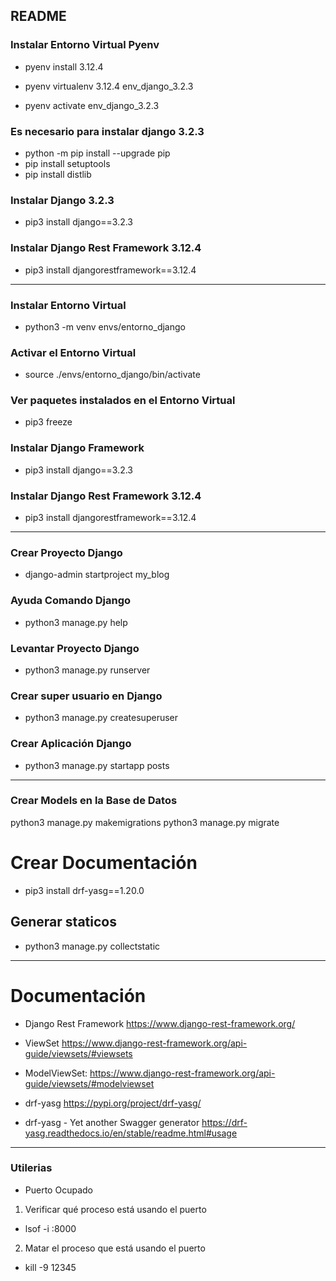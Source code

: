 ## README


### Instalar Entorno Virtual Pyenv
* pyenv install 3.12.4

* pyenv virtualenv 3.12.4 env_django_3.2.3

* pyenv activate env_django_3.2.3

### Es necesario para instalar django 3.2.3
* python -m pip install --upgrade pip
* pip install setuptools
* pip install distlib

### Instalar Django 3.2.3
* pip3 install django==3.2.3

### Instalar Django Rest Framework 3.12.4
* pip3 install djangorestframework==3.12.4

------------------------------------------------------------


### Instalar Entorno Virtual
* python3 -m venv envs/entorno_django

### Activar el Entorno Virtual
* source ./envs/entorno_django/bin/activate

### Ver paquetes instalados en el Entorno Virtual
* pip3 freeze

### Instalar Django Framework
* pip3 install django==3.2.3

### Instalar Django Rest Framework 3.12.4
* pip3 install djangorestframework==3.12.4

------------------------------------------------------------

### Crear Proyecto Django
* django-admin startproject my_blog

### Ayuda Comando Django
* python3 manage.py help

### Levantar Proyecto Django
* python3 manage.py runserver

### Crear super usuario en Django
* python3 manage.py createsuperuser

### Crear Aplicación Django
* python3 manage.py startapp posts

------------------------------------------------------------

### Crear Models en la Base de Datos
python3 manage.py makemigrations
python3 manage.py migrate

# Crear Documentación
* pip3 install drf-yasg==1.20.0
 
 ## Generar staticos
 * python3 manage.py collectstatic

------------------------------------------------------------



# Documentación

* Django Rest Framework
https://www.django-rest-framework.org/

* ViewSet
https://www.django-rest-framework.org/api-guide/viewsets/#viewsets

* ModelViewSet:
https://www.django-rest-framework.org/api-guide/viewsets/#modelviewset

* drf-yasg
https://pypi.org/project/drf-yasg/

* drf-yasg - Yet another Swagger generator
https://drf-yasg.readthedocs.io/en/stable/readme.html#usage

------------------------------------------------------------

### Utilerias
* Puerto Ocupado 

1. Verificar qué proceso está usando el puerto
* lsof -i :8000

2. Matar el proceso que está usando el puerto
* kill -9 12345


